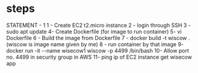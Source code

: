 # steps
STATEMENT - 1
1 - Create EC2 t2.micro instance 
2 - login through SSH
3 - sudo apt update
4- Create Dockerfile (for image to run container)
5- vi Dockerfile 
6 - Build the image from Dockerfile 
7 - docker build -t wiscow . (wiscow is image name given by me)
8 - run container by that image
9- docker run -it --name wisecow1 wiscow -p 4499 /bin/bash
10- Allow port no. 4499 in security group in AWS
11- ping ip of EC2 instance get wisecow app
